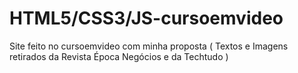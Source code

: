 # HTML5/CSS3/JS-cursoemvideo
Site feito no cursoemvideo com minha proposta ( Textos e Imagens retirados da Revista Época Negócios e da Techtudo )
